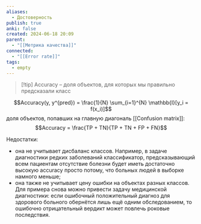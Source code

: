 ```yaml
---
aliases:
  - Достоверность
publish: true
anki: false
created: 2024-06-18 20:09
parent:
  - "[[Метрика качества]]"
connected:
  - "[[Error rate]]"
tags:
  - empty
---
```


> [!tip] Аccuracy 
> – доля объектов, для которых мы правильно предсказали класс

$$Accuracy(y, y^{pred}) = \frac{1}{N} \sum_{i=1}^{N} \mathbb{I}[y_i = f(x_i)]$$
доля объектов, попавших на главную диагональ [[Confusion matrix]]: $$Accuracy = \frac{TP + TN}{TP + TN + FP + FN}$$


Недостатки:
- она не учитывает дисбаланс классов. Например, в задаче диагностики редких заболеваний классификатор, предсказывающий всем пациентам отсутствие болезни будет иметь достаточно высокую accuracy просто потому, что больных людей в выборке намного меньше;
- она также не учитывает цену ошибки на объектах разных классов. Для примера снова можно привести задачу медицинской диагностики: если ошибочный положительный диагноз для здорового больного обернётся лишь ещё одним обследованием, то ошибочно отрицательный вердикт может повлечь роковые последствия.